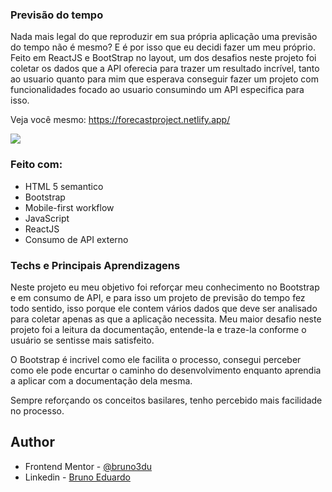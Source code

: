 ### Previsão do tempo

Nada mais legal do que reproduzir em sua própria aplicação uma previsão do tempo não é mesmo?
E é por isso que eu decidi fazer um meu próprio. Feito em ReactJS e BootStrap no layout, um dos desafios neste projeto foi coletar os dados que a API oferecia para trazer um resultado incrível, tanto ao usuario quanto para mim que esperava conseguir fazer um projeto com funcionalidades focado ao usuario consumindo um API especifica para isso.

Veja você mesmo: https://forecastproject.netlify.app/

<img src="apresentacao%20previsao%20do%20tempo.gif">

### Feito com:

- HTML 5 semantico 
- Bootstrap
- Mobile-first workflow
- JavaScript
- ReactJS
- Consumo de API externo

### Techs e Principais Aprendizagens

Neste projeto eu meu objetivo foi reforçar meu conhecimento no Bootstrap e em consumo de API, e para isso um projeto de previsão do tempo fez todo sentido, isso porque ele contem vários dados que deve ser analisado para coletar apenas as que a aplicação necessita. 
Meu maior desafio neste projeto foi a leitura da documentação, entende-la e traze-la conforme o usuário se sentisse mais satisfeito.

O Bootstrap é incrivel como ele facilita o processo, consegui perceber como ele pode encurtar o caminho do desenvolvimento enquanto aprendia a aplicar com a documentação dela mesma.

Sempre reforçando os conceitos basilares, tenho percebido mais facilidade no processo.

## Author

- Frontend Mentor - [@bruno3du](https://www.frontendmentor.io/profile/bruno3du)
- Linkedin - [Bruno Eduardo](https://www.linkedin.com/in/bruno-3du/)
